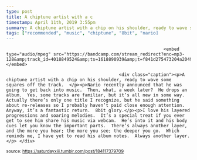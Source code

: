 ```yaml
---
type: post
title: A chiptune artist with a c
timestamp: April 11th, 2019 3:55pm
summary: A chiptune artist with a chip on his shoulder, ready to wave some squares off the track.  </p><p>Nario recently announced that he was going to get ba
tags: ["recommended", "music", "chiptune", "8bit", "nario]
---
```


                
                
                
                
                
                
                
                                                                <embed type="audio/mpeg" src="https://bandcamp.com/stream_redirect?enc=mp3-128&amp;track_id=4018849524&amp;ts=1618890939&amp;t=f841d275473204a2049ece52e688549cb398c378"></embed>
                    
                                               <div class="caption"><p>A chiptune artist with a chip on his shoulder, ready to wave some squares off the track.  </p><p>Nario recently announced that he was going to get back into music.  Then, what, a week later?  He drops an album.  Yes, some tracks are familiar, but it’s all new in some way.  Actually there’s only one title I recognize, but he said something about re-releases so I probably haven’t paid close enough attention.  Anyway, it’s a fantastic return.  8bit glory.</p><p>I love his layered progressions and soaring melodies.  It’s a special treat if you ever get to see him share his music via webcam.  He’s into it and his body cues let you know the important parts.  There’s always another layer, and the more you hear; the more you see; the deeper you go.  Which reminds me, I have yet to read his album notes.  Always another layer.</p> </div>
                                    
                                
<small>source: https://saturdayxiii.tumblr.com/post/184117379709</small>